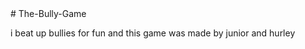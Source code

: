 <html>
 <head>
# The-Bully-Game
<p>i beat up bullies for fun and this game was made by junior and hurley</p>








</html>
